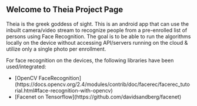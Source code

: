 ## Welcome to Theia Project Page

Theia is the greek goddess of sight. This is an android app that can use the inbuilt camera/video stream to recognize people from a pre-enrolled list of persons using Face Recognition. The goal is to be able to run the algorithms locally on the device without accessing API/servers running on the cloud & utilize only a single photo per enrollment.

For face recognition on the devices, the following libraries have been used/integrated:

<ul> 
  <li> [OpenCV FaceRecognition](https://docs.opencv.org/2.4/modules/contrib/doc/facerec/facerec_tutorial.html#face-recognition-with-opencv)</li>
  <li> [Facenet on Tensorflow](https://github.com/davidsandberg/facenet) </li>
</ul>

